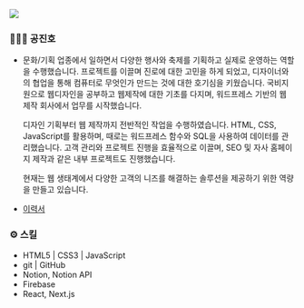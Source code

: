 <a href="https://0-100.notion.site/87785ce2402446aa9ea50764cb9b9f33?pvs=4" target="_blank"><img src="https://img.shields.io/badge/Notion-000000?style=for-the-badge&logo=Notion&logoColor=white"/></a>





### 🧑🏻‍💻 공진호

- 문화/기획 업종에서 일하면서 다양한 행사와 축제를 기획하고 실제로 운영하는 역할을 수행했습니다. 프로젝트를 이끌며 진로에 대한 고민을 하게 되었고, 디자이너와의 협업을 통해 컴퓨터로 무엇인가 만드는 것에 대한 호기심을 키웠습니다. 국비지원으로 웹디자인을 공부하고 웹제작에 대한 기초를 다지며, 워드프레스 기반의 웹 제작 회사에서 업무를 시작했습니다.
    
    디자인 기획부터 웹 제작까지 전반적인 작업을 수행하였습니다. HTML, CSS, JavaScript를 활용하며, 때로는 워드프레스 함수와 SQL을 사용하여 데이터를 관리했습니다. 고객 관리와 프로젝트 진행을 효율적으로 이끌며, SEO 및 자사 홈페이지 제작과 같은 내부 프로젝트도 진행했습니다.
    
    현재는 웹 생태계에서 다양한 고객의 니즈를 해결하는 솔루션을 제공하기 위한 역량을 만들고 있습니다.
    
- [이력서](https://www.notion.so/87785ce2402446aa9ea50764cb9b9f33?pvs=21)

### ⚙️ 스킬

- HTML5 | CSS3 | JavaScript
- git | GitHub
- Notion, Notion API
- Firebase
- React, Next.js


